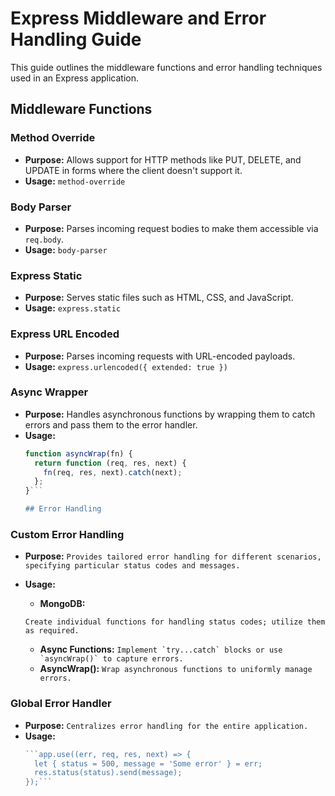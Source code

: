 # Express Middleware and Error Handling Guide

This guide outlines the middleware functions and error handling techniques used in an Express application.

## Middleware Functions

### Method Override

- **Purpose:** Allows support for HTTP methods like PUT, DELETE, and UPDATE in forms where the client doesn't support it.
- **Usage:** `method-override`

### Body Parser

- **Purpose:** Parses incoming request bodies to make them accessible via `req.body`.
- **Usage:** `body-parser`

### Express Static

- **Purpose:** Serves static files such as HTML, CSS, and JavaScript.
- **Usage:** `express.static`

### Express URL Encoded

- **Purpose:** Parses incoming requests with URL-encoded payloads.
- **Usage:** `express.urlencoded({ extended: true })`

### Async Wrapper

- **Purpose:** Handles asynchronous functions by wrapping them to catch errors and pass them to the error handler.
- **Usage:** 
  ```javascript
  function asyncWrap(fn) {
    return function (req, res, next) {
      fn(req, res, next).catch(next);
    };
  }```

  ## Error Handling

### Custom Error Handling

- **Purpose:** 
```Provides tailored error handling for different scenarios, specifying particular status codes and messages.```
- **Usage:**
  - **MongoDB:** 
  
  ```Create individual functions for handling status codes; utilize them as required.```
  - **Async Functions:** 
  ```Implement `try...catch` blocks or use `asyncWrap()` to capture errors.```
  - **AsyncWrap():** 
  ```Wrap asynchronous functions to uniformly manage errors.```

### Global Error Handler

- **Purpose:** 
```Centralizes error handling for the entire application.```
- **Usage:**
  ```javascript
  ```app.use((err, req, res, next) => {
    let { status = 500, message = 'Some error' } = err;
    res.status(status).send(message);
  });```
